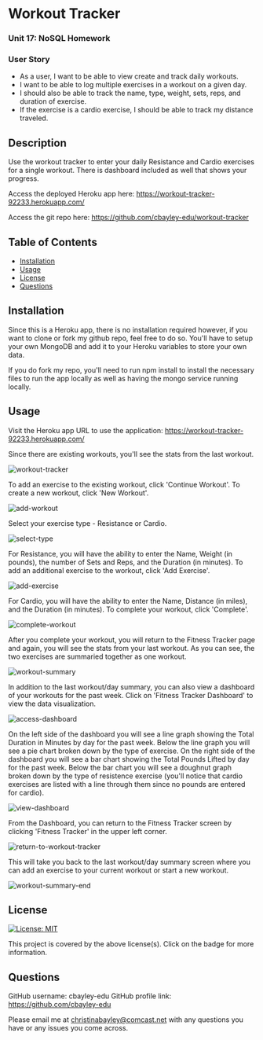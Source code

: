 # Workout Tracker

### Unit 17: NoSQL Homework

### User Story

* As a user, I want to be able to view create and track daily workouts. 
* I want to be able to log multiple exercises in a workout on a given day. 
* I should also be able to track the name, type, weight, sets, reps, and duration of exercise. 
* If the exercise is a cardio exercise, I should be able to track my distance traveled.

## Description

Use the workout tracker to enter your daily Resistance and Cardio exercises for a single workout. There is dashboard included as well that shows your progress.

Access the deployed Heroku app here: https://workout-tracker-92233.herokuapp.com/ 

Access the git repo here: https://github.com/cbayley-edu/workout-tracker


## Table of Contents 

* [Installation](#installation)
* [Usage](#usage)
* [License](#license)
* [Questions](#questions)


## Installation 

Since this is a Heroku app, there is no installation required however, if you want to clone or fork my github repo, feel free to do so. You'll have to setup your own MongoDB and add it to your Heroku variables to store your own data.

If you do fork my repo, you'll need to run npm install to install the necessary files to run the app locally as well as having the mongo service running locally.

## Usage

Visit the Heroku app URL to use the application: https://workout-tracker-92233.herokuapp.com/ 

Since there are existing workouts, you'll see the stats from the last workout.

![workout-tracker](./assets/workout-tracker.png)

To add an exercise to the existing workout, click 'Continue Workout'. To create a new workout, click 'New Workout'.

![add-workout](./assets/add-workout.png)

Select your exercise type - Resistance or Cardio.

![select-type](./assets/select-type.png)

For Resistance, you will have the ability to enter the Name, Weight (in pounds), the number of Sets and Reps, and the Duration (in minutes). To add an additional exercise to the workout, click 'Add Exercise'.

![add-exercise](./assets/add-exercise.png)

For Cardio, you will have the ability to enter the Name, Distance (in miles), and the Duration (in minutes). To complete your workout, click 'Complete'.

![complete-workout](./assets/complete-workout.png)

After you complete your workout, you will return to the Fitness Tracker page and again, you will see the stats from your last workout. As you can see, the two exercises are summaried together as one workout.

![workout-summary](./assets/workout-summary.png)

In addition to the last workout/day summary, you can also view a dashboard of your workouts for the past week. Click on 'Fitness Tracker Dashboard' to view the data visualization.

![access-dashboard](./assets/access-dashboard.png)

On the left side of the dashboard you will see a line graph showing the Total Duration in Minutes by day for the past week. Below the line graph you will see a pie chart broken down by the type of exercise. On the right side of the dashboard you will see a bar chart showing the Total Pounds Lifted by day for the past week. Below the bar chart you will see a doughnut graph broken down by the type of resistence exercise (you'll notice that cardio exercises are listed with a line through them since no pounds are entered for cardio).

![view-dashboard](./assets/view-dashboard.png)

From the Dashboard, you can return to the Fitness Tracker screen by clicking 'Fitness Tracker' in the upper left corner.

![return-to-workout-tracker](./assets/return-to-workout-tracker.png)

This will take you back to the last workout/day summary screen where you can add an exercise to your current workout or start a new workout.

![workout-summary-end](./assets/workout-summary-end.png)


## License 

[![License: MIT](https://img.shields.io/badge/License-MIT-yellow.svg)](https://opensource.org/licenses/MIT)

This project is covered by the above license(s). Click on the badge for more information.


## Questions 

GitHub username: cbayley-edu
GitHub profile link: https://github.com/cbayley-edu

Please email me at christinabayley@comcast.net with any questions you have or any issues you come across.

